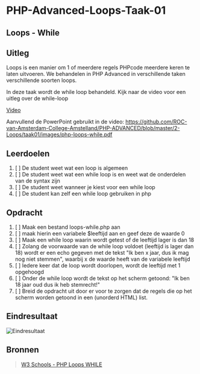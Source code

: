 # PHP-Advanced-Loops-Taak-01

## Loops - While

## Uitleg

Loops is een manier om 1 of meerdere regels PHPcode meerdere keren te laten uitvoeren. We behandelen in PHP Advanced in verschillende taken verschillende soorten loops.

In deze taak wordt de while loop behandeld. Kijk naar de video voor een uitleg over de while-loop

[Video](https://web.microsoftstream.com/video/b073092f-2082-4b64-80c5-fad09ef21aa3)

Aanvullend de PowerPoint gebruikt in de video:
https://github.com/ROC-van-Amsterdam-College-Amstelland/PHP-ADVANCED/blob/master/2-Loops/taak01/images/php-loops-while.pdf

## Leerdoelen

1. [ ] De student weet wat een loop is algemeen
2. [ ] De student weet wat een while loop is en weet wat de onderdelen van de syntax zijn
3. [ ] De student weet wanneer je kiest voor een while loop
4. [ ] De student kan zelf een while loop gebruiken in php

## Opdracht

1. [ ] Maak een bestand loops-while.php aan
2. [ ] maak hierin een variabele $leeftijd aan en geef deze de waarde 0
3. [ ] Maak een while loop waarin wordt getest of de leeftijd lager is dan 18
4. [ ] Zolang de voorwaarde van de while loop voldoet (leeftijd is lager dan 18) wordt er een echo gegeven met de tekst "Ik ben x jaar, dus ik mag nog niet stemmen", waarbij x de waarde heeft van de variabele leeftijd
5. [ ] Iedere keer dat de loop wordt doorlopen, wordt de leeftijd met 1 opgehoogd
6. [ ] Onder de while loop wordt de tekst op het scherm getoond: "Ik ben 18 jaar oud dus ik heb stemrecht!"
7. [ ] Breid de opdracht uit door er voor te zorgen dat de regels die op het scherm worden getoond in een (unorderd HTML) list. 

## Eindresultaat

![Eindresultaat](https://github.com/ROC-van-Amsterdam-College-Amstelland/PHP-ADVANCED/blob/master/2-Loops/taak01/images/resultaat.png)

## Bronnen

> [W3 Schools - PHP Loops WHILE](https://www.w3schools.com/php/php_looping_while.asp)



<!--- ------------ DIT COMMENTAAR LATEN STAAN AUB ------------
------------------ ------------------------------ ------------
------------------ eagle ref:56642534
------------------ ------------------------------ ------------
------------------ DIT COMMENTAAR LATEN STAAN AUB -------- -->